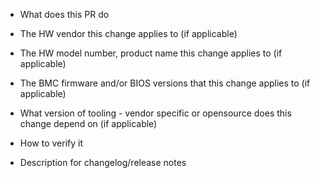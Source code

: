 - What does this PR do

- The HW vendor this change applies to (if applicable)

- The HW model number, product name this change applies to (if applicable)

- The BMC firmware and/or BIOS versions that this change applies to (if applicable)

- What version of tooling - vendor specific or opensource does this change depend on (if applicable)

- How to verify it

- Description for changelog/release notes
